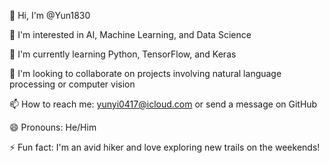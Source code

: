 👋 Hi, I'm @Yun1830

👀 I'm interested in AI, Machine Learning, and Data Science

🌱 I'm currently learning Python, TensorFlow, and Keras

💞️ I'm looking to collaborate on projects involving natural language processing or computer vision

📫 How to reach me: yunyi0417@icloud.com or send a message on GitHub

😄 Pronouns: He/Him

⚡ Fun fact: I'm an avid hiker and love exploring new trails on the weekends!

<!---
Yun1830/Yun1830 is a ✨ special ✨ repository because its `README.md` (this file) appears on your GitHub profile.
You can click the Preview link to take a look at your changes.
--->
